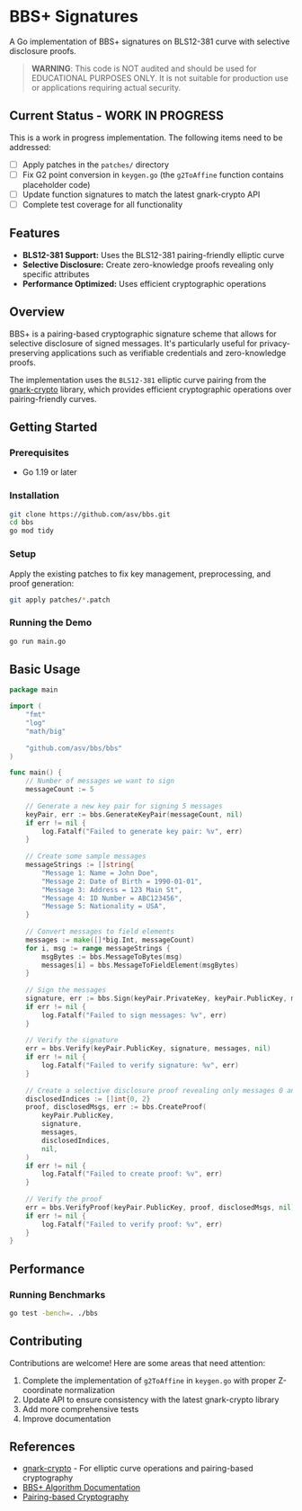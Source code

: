 # BBS+ Signatures

A Go implementation of BBS+ signatures on BLS12-381 curve with selective disclosure proofs.

> **WARNING**: This code is NOT audited and should be used for EDUCATIONAL PURPOSES ONLY. 
> It is not suitable for production use or applications requiring actual security.

## Current Status - WORK IN PROGRESS

This is a work in progress implementation. The following items need to be addressed:

- [ ] Apply patches in the `patches/` directory
- [ ] Fix G2 point conversion in `keygen.go` (the `g2ToAffine` function contains placeholder code)
- [ ] Update function signatures to match the latest gnark-crypto API
- [ ] Complete test coverage for all functionality

## Features

- **BLS12-381 Support:** Uses the BLS12-381 pairing-friendly elliptic curve
- **Selective Disclosure:** Create zero-knowledge proofs revealing only specific attributes
- **Performance Optimized:** Uses efficient cryptographic operations

## Overview

BBS+ is a pairing-based cryptographic signature scheme that allows for selective disclosure of signed messages. It's particularly useful for privacy-preserving applications such as verifiable credentials and zero-knowledge proofs.

The implementation uses the `BLS12-381` elliptic curve pairing from the [gnark-crypto](https://github.com/consensys/gnark-crypto) library, which provides efficient cryptographic operations over pairing-friendly curves.

## Getting Started

### Prerequisites

- Go 1.19 or later

### Installation

```bash
git clone https://github.com/asv/bbs.git
cd bbs
go mod tidy
```

### Setup

Apply the existing patches to fix key management, preprocessing, and proof generation:

```bash
git apply patches/*.patch
```

### Running the Demo

```bash
go run main.go
```

## Basic Usage

```go
package main

import (
    "fmt"
    "log"
    "math/big"
    
    "github.com/asv/bbs/bbs"
)

func main() {
    // Number of messages we want to sign
    messageCount := 5
    
    // Generate a new key pair for signing 5 messages
    keyPair, err := bbs.GenerateKeyPair(messageCount, nil)
    if err != nil {
        log.Fatalf("Failed to generate key pair: %v", err)
    }
    
    // Create some sample messages
    messageStrings := []string{
        "Message 1: Name = John Doe",
        "Message 2: Date of Birth = 1990-01-01",
        "Message 3: Address = 123 Main St",
        "Message 4: ID Number = ABC123456",
        "Message 5: Nationality = USA",
    }
    
    // Convert messages to field elements
    messages := make([]*big.Int, messageCount)
    for i, msg := range messageStrings {
        msgBytes := bbs.MessageToBytes(msg)
        messages[i] = bbs.MessageToFieldElement(msgBytes)
    }
    
    // Sign the messages
    signature, err := bbs.Sign(keyPair.PrivateKey, keyPair.PublicKey, messages, nil)
    if err != nil {
        log.Fatalf("Failed to sign messages: %v", err)
    }
    
    // Verify the signature
    err = bbs.Verify(keyPair.PublicKey, signature, messages, nil)
    if err != nil {
        log.Fatalf("Failed to verify signature: %v", err)
    }
    
    // Create a selective disclosure proof revealing only messages 0 and 2
    disclosedIndices := []int{0, 2}
    proof, disclosedMsgs, err := bbs.CreateProof(
        keyPair.PublicKey,
        signature,
        messages,
        disclosedIndices,
        nil,
    )
    if err != nil {
        log.Fatalf("Failed to create proof: %v", err)
    }
    
    // Verify the proof
    err = bbs.VerifyProof(keyPair.PublicKey, proof, disclosedMsgs, nil)
    if err != nil {
        log.Fatalf("Failed to verify proof: %v", err)
    }
}
```

## Performance

### Running Benchmarks

```bash
go test -bench=. ./bbs
```

## Contributing

Contributions are welcome! Here are some areas that need attention:

1. Complete the implementation of `g2ToAffine` in `keygen.go` with proper Z-coordinate normalization
2. Update API to ensure consistency with the latest gnark-crypto library
3. Add more comprehensive tests
4. Improve documentation

## References

- [gnark-crypto](https://github.com/consensys/gnark-crypto) - For elliptic curve operations and pairing-based cryptography
- [BBS+ Algorithm Documentation](https://github.com/mattrglobal/bbs-signatures/blob/master/docs/ALGORITHM.md)
- [Pairing-based Cryptography](https://en.wikipedia.org/wiki/Pairing-based_cryptography)